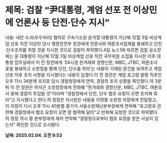 # **제목: 검찰 “尹대통령, 계엄 선포 전 이상민에 언론사 등 단전·단수 지시”**

  내용: 내란 수괴(우두머리) 혐의로 구속기소된 윤석열 대통령이 지난해 12월 3일 비상계엄 선포 직전 이상민 당시 행정안전부 장관에게 언론사와 여론조사업체를 봉쇄하고 단전·단수조치를 취할 것을 지시한 것으로 검찰이 파악했다.4일 뉴스1에 따르면 검찰 공소장에는 윤 대통령이 지난해 12월 3일 비상계엄 선포 직전 국무위원 소집을 지시한 이후 대통령 집무실에서 이 전 장관에게 ‘24시경 한겨레와 경향신문, MBC, JTBC, 여론조사 꽃을 봉쇄하고 소방청을 통해 단전, 단수를 하라’는 내용이 기재된 문건을 보여주고 계엄 선포 이후 조치 사항을 지시했다는 내용이 담겼다.이 전 장관은 계엄 포고령 발령 직후인 오후 11시 34분께 조지호 당시 경찰청장에게 연락, 경찰의 조치 상황을 확인했다.약 3분 뒤 이 전 장관은 허석곤 소방청장에게 전화해 “한겨레와 경향신문, MBC, JTBC, 여론조사 꽃에 경찰이 투입될 것”이라며 “경찰청에서 단전, 단수 협조 요청이 오면 조치해 줘라”고 지시했다고 한다.허 청장은 지시받은 내용을 이영팔 소방청 차장에게 전달했고, 이 차장이 다시 오후 11시 40분쯤 황기석 서울소방재난본부장에게 연락해 “포고령과 관련해 경찰청에서 협조 요청이 오면 잘 협력해 달라”고 반복해 요청한 것으로 파악됐다.허 청장 역시 황 본부장에게 재차 연락해 “경찰청으로부터 협조 요청을 받은 사실이 있는지” 확인한 것으로 조사됐다.

  **날짜: 2025.02.04. 오전 9:53**
